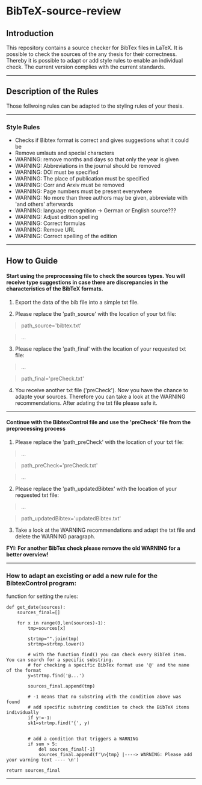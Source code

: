 # BibTeX-source-review

## Introduction

This repository contains a source checker for BibTex files in LaTeX. It is possible to check the sources of the any thesis for their correctness. Thereby it is possible to adapt or add style rules to enable an individual check. The current version complies with the current standards.

<hr noshade color=#FF0000>

## Description of the Rules

Those follwoing rules can be adapted to the styling rules of your thesis.

<hr noshade color=#FF0000>

### Style Rules

- Checks if Bibtex format is correct and gives suggestions what it could be
- Remove umlauts and special characters
- WARNING: remove months and days so that only the year is given
- WARNING: Abbreviations in the journal should be removed
- WARNING: DOI must be specified
- WARNING: The place of publication must be specified
- WARNING: Corr and Arxiv must be removed
- WARNING: Page numbers must be present everywhere
- WARNING: No more than three authors may be given, abbreviate with 'and others' afterwards
- WARNING: language recognition → German or English source???
- WARNING: Adjust edition spelling
- WARNING: Correct formulas
- WARNING: Remove URL
- WARNING: Correct spelling of the edition

<hr noshade color=#FF0000>

## How to Guide

#### Start using the preprocessing file to check the sources types. You will receive type suggestions in case there are discrepancies in the characteristics of the BibTeX formats.

1. Export the data of the bib file into a simple txt file.

2. Please replace the 'path_source' with the location of your txt file:

>path_source='bibtex.txt'

>...


3. Please replace the 'path_final' with the location of your requested txt file:

>...

>path_final='preCheck.txt'


4. You receive another txt file ('preCheck'). Now you have the chance to adapte your sources. Therefore you can take a look at the WARNING recommendations. After adating the txt file please safe it.

<hr noshade color=#FF0000>

#### Continue with the BibtexControl file and use the 'preCheck' file from the preprocessing process

1. Please replace the 'path_preCheck' with the location of your txt file:

>...

>path_preCheck='preCheck.txt'

>...

2. Please replace the 'path_updatedBibtex' with the location of your requested txt file:

>...

>path_updatedBibtex='updatedBibtex.txt'

3. Take a look at the WARNING recommendations and adapt the txt file and delete the WARNING paragraph.



<strong>FYI: For another BibTex check please remove the old WARNING for a better overview!</strong>

<hr noshade color=#FF0000>

### How to adapt an excisting or add a new rule for the BibtexControl program:

<body>
    
<p>function for setting the rules:

    def get_date(sources):
        sources_final=[]

        for x in range(0,len(sources)-1):
            tmp=sources[x]

            strtmp="".join(tmp)
            strtmp=strtmp.lower()

            # with the function find() you can check every BibTeX item. You can search for a specific substring.
            # for checking a specific BibTex format use '@' and the name of the format
            y=strtmp.find('@...')
            
            sources_final.append(tmp) 

            # -1 means that no substring with the condition above was found
            # add specific substring condition to check the BibTeX items individually
            if y!=-1:
            sk1=strtmp.find('{', y)
            
            
            # add a condition that triggers a WARNING
            if sum > 5:
                del sources_final[-1]
                sources_final.append(f'\n{tmp} |----> WARNING: Please add your warning text ---- \n')
            
    return sources_final
</p>
</body>

<hr noshade color=#FF0000>
